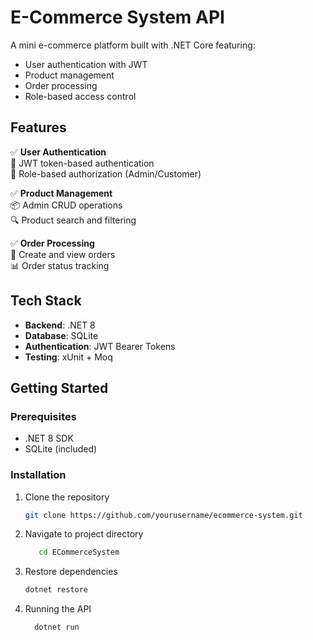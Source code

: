 # E-Commerce System API

A mini e-commerce platform built with .NET Core featuring:
- User authentication with JWT
- Product management
- Order processing
- Role-based access control

## Features

✅ **User Authentication**  
🔐 JWT token-based authentication  
👥 Role-based authorization (Admin/Customer)  

✅ **Product Management**  
📦 Admin CRUD operations  
🔍 Product search and filtering  

✅ **Order Processing**  
🛒 Create and view orders  
📊 Order status tracking  

## Tech Stack

- **Backend**: .NET 8
- **Database**: SQLite
- **Authentication**: JWT Bearer Tokens
- **Testing**: xUnit + Moq

## Getting Started

### Prerequisites
- .NET 8 SDK
- SQLite (included)

### Installation
1. Clone the repository
   ```bash
   git clone https://github.com/yourusername/ecommerce-system.git

2. Navigate to project directory
   ```bash
      cd ECommerceSystem
3. Restore dependencies
    ```bash
    dotnet restore
4. Running the API
    ```bash
      dotnet run
